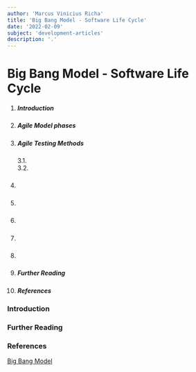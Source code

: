 ```yaml
---
author: 'Marcus Vinicius Richa'
title: 'Big Bang Model - Software Life Cycle'
date: '2022-02-09'
subject: 'development-articles'
description: '.'
---
```


# Big Bang Model - Software Life Cycle

1. ##### Introduction  
2. ##### Agile Model phases
3. ##### Agile Testing Methods 
	3.1.	
	3.2.
4. ##### 
5. ##### 
6. ##### 
7. ##### 
8. ##### 
9. ##### Further Reading
10. ##### References

### Introduction



### Further Reading

[]()

### References


[Big Bang Model](https://www.javatpoint.com/software-engineering-big-bang-model)

[]()

